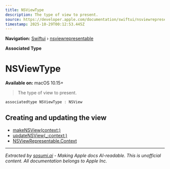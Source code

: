 ```yaml
---
title: NSViewType
description: The type of view to present.
source: https://developer.apple.com/documentation/swiftui/nsviewrepresentable/nsviewtype
timestamp: 2025-10-29T00:12:53.445Z
---
```


**Navigation:** [Swiftui](/documentation/swiftui) › [nsviewrepresentable](/documentation/swiftui/nsviewrepresentable)

**Associated Type**

# NSViewType

**Available on:** macOS 10.15+

> The type of view to present.

```swift
associatedtype NSViewType : NSView
```

## Creating and updating the view

- [makeNSView(context:)](/documentation/swiftui/nsviewrepresentable/makensview(context:))
- [updateNSView(_:context:)](/documentation/swiftui/nsviewrepresentable/updatensview(_:context:))
- [NSViewRepresentable.Context](/documentation/swiftui/nsviewrepresentable/context)

---

*Extracted by [sosumi.ai](https://sosumi.ai) - Making Apple docs AI-readable.*
*This is unofficial content. All documentation belongs to Apple Inc.*
